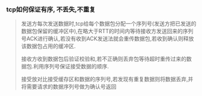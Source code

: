 ### tcp如何保证有序, 不丢失,不重复

> 发送方每次发送数据时,tcp给每个数据包分配一个序列号(发送方把已发送的数据包保留的缓冲区中),在略大于RTT的时间内等待接收方发送回来的序列号ACK进行确认,若没有收到ACK发送法就会重传数据包,若收到确认则释放该数据包占用的缓冲区. 
>
> 接收方收到数据包后验证校验和,若不正确则丢弃包等待超时重传过来的数据包.利用序列号保证接受数据的顺序.
>
> 接受放对比接受缓存区和数据的序列号,若发现有重复数据则将数据丢弃,并将需要请求的数据序列号做为确认号返回